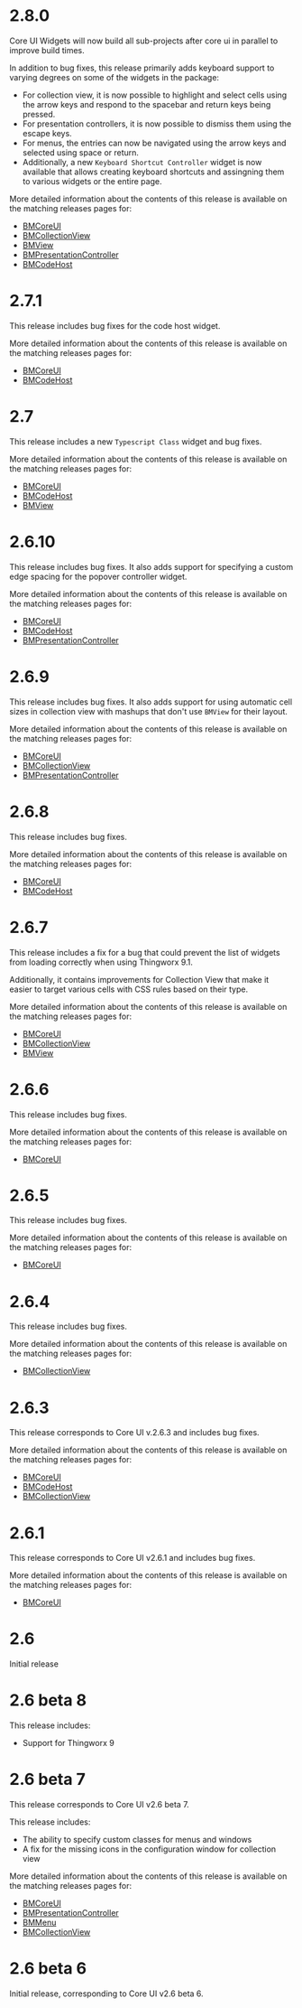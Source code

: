 # 2.8.0

Core UI Widgets will now build all sub-projects after core ui in parallel to improve build times.

In addition to bug fixes, this release primarily adds keyboard support to varying degrees on some of the widgets in the package:
 - For collection view, it is now possible to highlight and select cells using the arrow keys and respond to the spacebar and return keys being pressed.
 - For presentation controllers, it is now possible to dismiss them using the escape keys.
 - For menus, the entries can now be navigated using the arrow keys and selected using space or return.
 - Additionally, a new `Keyboard Shortcut Controller` widget is now available that allows creating keyboard shortcuts and assingning them to various widgets or the entire page.

More detailed information about the contents of this release is available on the matching releases pages for:

 - [BMCoreUI](https://github.com/BogdanMihaiciuc/BMCoreUI/releases/tag/2.8.0)
 - [BMCollectionView](https://github.com/BogdanMihaiciuc/BMCollectionView/releases/tag/2.8.0)
 - [BMView](https://github.com/BogdanMihaiciuc/BMView/releases/tag/2.8.0)
 - [BMPresentationController](https://github.com/BogdanMihaiciuc/BMPresentationController/releases/tag/2.8.0)
 - [BMCodeHost](https://github.com/BogdanMihaiciuc/BMCodeHost/releases/tag/2.8.0)

# 2.7.1

This release includes bug fixes for the code host widget.

More detailed information about the contents of this release is available on the matching releases pages for:

 - [BMCoreUI](https://github.com/BogdanMihaiciuc/BMCoreUI/releases/tag/2.7.1)
 - [BMCodeHost](https://github.com/BogdanMihaiciuc/BMCodeHost/releases/tag/2.7.1)

# 2.7

This release includes a new `Typescript Class` widget and bug fixes.

More detailed information about the contents of this release is available on the matching releases pages for:

 - [BMCoreUI](https://github.com/BogdanMihaiciuc/BMCoreUI/releases/tag/2.7.0)
 - [BMCodeHost](https://github.com/BogdanMihaiciuc/BMCodeHost/releases/tag/2.7.0)
 - [BMView](https://github.com/BogdanMihaiciuc/BMView/releases/tag/2.7.0)

# 2.6.10

This release includes bug fixes. It also adds support for specifying a custom edge spacing for the popover controller widget.

More detailed information about the contents of this release is available on the matching releases pages for:

 - [BMCoreUI](https://github.com/BogdanMihaiciuc/BMCoreUI/releases/tag/2.6.10)
 - [BMCodeHost](https://github.com/BogdanMihaiciuc/BMCodeHost/releases/tag/2.6.10)
 - [BMPresentationController](https://github.com/BogdanMihaiciuc/BMPresentationController/releases/tag/2.6.10)

# 2.6.9

This release includes bug fixes. It also adds support for using automatic cell sizes in collection view with mashups that don't use `BMView` for their layout.

More detailed information about the contents of this release is available on the matching releases pages for:

 - [BMCoreUI](https://github.com/BogdanMihaiciuc/BMCoreUI/releases/tag/2.6.9)
 - [BMCollectionView](https://github.com/BogdanMihaiciuc/BMCollectionView/releases/tag/2.6.9)
 - [BMPresentationController](https://github.com/BogdanMihaiciuc/BMPresentationController/releases/tag/2.6.9)

# 2.6.8

This release includes bug fixes.

More detailed information about the contents of this release is available on the matching releases pages for:

 - [BMCoreUI](https://github.com/BogdanMihaiciuc/BMCoreUI/releases/tag/2.6.8)
 - [BMCodeHost](https://github.com/BogdanMihaiciuc/BMCodeHost/releases/tag/2.6.8)

# 2.6.7

This release includes a fix for a bug that could prevent the list of widgets from loading correctly when using Thingworx 9.1.

Additionally, it contains improvements for Collection View that make it easier to target various cells with CSS rules based on their type.

More detailed information about the contents of this release is available on the matching releases pages for:

 - [BMCoreUI](https://github.com/BogdanMihaiciuc/BMCoreUI/releases/tag/2.6.7)
 - [BMCollectionView](https://github.com/BogdanMihaiciuc/BMCollectionView/releases/tag/2.6.7)
 - [BMView](https://github.com/BogdanMihaiciuc/BMView/releases/tag/2.6.7)

# 2.6.6

This release includes bug fixes.

More detailed information about the contents of this release is available on the matching releases pages for:

 - [BMCoreUI](https://github.com/BogdanMihaiciuc/BMCoreUI/releases/tag/2.6.6)

# 2.6.5

This release includes bug fixes.

More detailed information about the contents of this release is available on the matching releases pages for:

 - [BMCoreUI](https://github.com/BogdanMihaiciuc/BMCollectionView/releases/tag/2.6.5)

# 2.6.4

This release includes bug fixes.

More detailed information about the contents of this release is available on the matching releases pages for:

 - [BMCollectionView](https://github.com/BogdanMihaiciuc/BMCollectionView/releases/tag/2.6.4)

# 2.6.3

This release corresponds to Core UI v.2.6.3 and includes bug fixes.

More detailed information about the contents of this release is available on the matching releases pages for:

 - [BMCoreUI](https://github.com/BogdanMihaiciuc/BMCoreUI/releases/tag/2.6.3)
 - [BMCodeHost](https://github.com/BogdanMihaiciuc/BMMenu/releases/tag/2.6.3)
 - [BMCollectionView](https://github.com/BogdanMihaiciuc/BMCollectionView/releases/tag/2.6.3)

# 2.6.1

This release corresponds to Core UI v2.6.1 and includes bug fixes.

More detailed information about the contents of this release is available on the matching releases pages for:

 - [BMCoreUI](https://github.com/BogdanMihaiciuc/BMCoreUI/releases/tag/2.6.1)

# 2.6

Initial release

# 2.6 beta 8

This release includes:
 - Support for Thingworx 9

# 2.6 beta 7

This release corresponds to Core UI v2.6 beta 7.

This release includes:
 - The ability to specify custom classes for menus and windows
 - A fix for the missing icons in the configuration window for collection view

More detailed information about the contents of this release is available on the matching releases pages for:

 - [BMCoreUI](https://github.com/BogdanMihaiciuc/BMCoreUI/releases/tag/2.6.0-beta.7)
 - [BMPresentationController](https://github.com/BogdanMihaiciuc/BMPresentationController/releases/tag/2.6.0-beta.7)
 - [BMMenu](https://github.com/BogdanMihaiciuc/BMMenu/releases/tag/2.6.0-beta.7)
 - [BMCollectionView](https://github.com/BogdanMihaiciuc/BMCollectionView/releases/tag/2.6.0-beta.7)

# 2.6 beta 6

Initial release, corresponding to Core UI v2.6 beta 6.